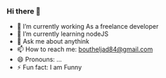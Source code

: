 ### Hi there 👋

<!--
**Dhafer84/Dhafer84** is a ✨ _special_ ✨ repository because its `README.md` (this file) appears on your GitHub profile.

Here are some ideas to get you started:
-->
- 🔭 I’m currently working As a freelance developer
- 🌱 I’m currently learning nodeJS
- 💬 Ask me about anythink
- 📫 How to reach me: boutheljad84@gmail.com
- 😄 Pronouns: ...
- ⚡ Fun fact: I am Funny

